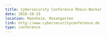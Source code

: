 ```yaml
---
title: Cybersecurity Conference Rhein-Neckar
date: 2018-10-19
location: Mannheim, Rosengarten
link: http://www.cybersecurityconference.de
type: conference
---
```

